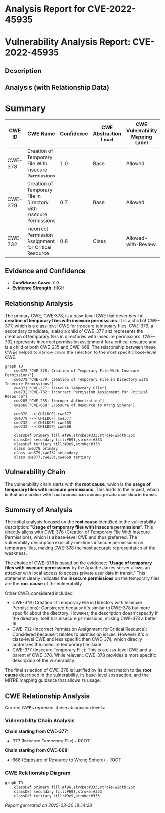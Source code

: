 # Analysis Report for CVE-2022-45935

# Vulnerability Analysis Report: CVE-2022-45935

## Description



## Analysis (with Relationship Data)

# Summary
| CWE ID | CWE Name | Confidence | CWE Abstraction Level | CWE Vulnerability Mapping Label | CWE-Vulnerability Mapping Notes |
|---|---|---|---|---|---|
| CWE-378 | Creation of Temporary File With Insecure Permissions | 1.0 | Base | Allowed | Primary CWE |
| CWE-379 | Creation of Temporary File in Directory with Insecure Permissions | 0.7 | Base | Allowed | Secondary Candidate |
| CWE-732 | Incorrect Permission Assignment for Critical Resource | 0.6 | Class | Allowed-with-Review | Secondary Candidate |

## Evidence and Confidence

*   **Confidence Score:** 0.9
*   **Evidence Strength:** HIGH

## Relationship Analysis
The primary CWE, CWE-378, is a base-level CWE that describes the **creation of temporary files with insecure permissions**. It is a child of CWE-377, which is a class-level CWE for insecure temporary files. CWE-379, a secondary candidate, is also a child of CWE-377 and represents the creation of temporary files in directories with insecure permissions. CWE-732 represents incorrect permission assignment for a critical resource and is a child of both CWE-285 and CWE-668. The relationship between these CWEs helped to narrow down the selection to the most specific base-level CWE.

```mermaid
graph TD
    cwe378["CWE-378: Creation of Temporary File With Insecure Permissions"]
    cwe379["CWE-379: Creation of Temporary File in Directory with Insecure Permissions"]
    cwe377["CWE-377: Insecure Temporary File"]
    cwe732["CWE-732: Incorrect Permission Assignment for Critical Resource"]
    cwe285["CWE-285: Improper Authorization"]
    cwe668["CWE-668: Exposure of Resource to Wrong Sphere"]
    
    cwe378 -->|CHILDOF| cwe377
    cwe379 -->|CHILDOF| cwe377
    cwe732 -->|CHILDOF| cwe285
    cwe732 -->|CHILDOF| cwe668
    
    classDef primary fill:#f96,stroke:#333,stroke-width:2px
    classDef secondary fill:#69f,stroke:#333
    classDef tertiary fill:#9e9,stroke:#333
    class cwe378 primary
    class cwe379,cwe732 secondary
    class cwe377,cwe285,cwe668 tertiary
```

## Vulnerability Chain
The vulnerability chain starts with the **root cause**, which is the **usage of temporary files with insecure permissions**. This leads to the impact, which is that an attacker with local access can access private user data in transit.

## Summary of Analysis
The initial analysis focused on the **root cause** identified in the vulnerability description: "**Usage of temporary files with insecure permissions**". This directly aligns with CWE-378 (Creation of Temporary File With Insecure Permissions), which is a base-level CWE and thus preferred. The vulnerability description explicitly mentions insecure permissions on temporary files, making CWE-378 the most accurate representation of the weakness.

The choice of CWE-378 is based on the evidence: "**Usage of temporary files with insecure permissions** by the Apache James server allows an attacker with local access to access private user data in transit." This statement clearly indicates the **insecure permissions** on the temporary files are the **root cause** of the vulnerability.

Other CWEs considered included:

*   CWE-379 (Creation of Temporary File in Directory with Insecure Permissions): Considered because it's similar to CWE-378 but more specific about the directory. However, the description doesn't specify if the directory itself has insecure permissions, making CWE-378 a better fit.
*   CWE-732 (Incorrect Permission Assignment for Critical Resource): Considered because it relates to permission issues. However, it's a class-level CWE and less specific than CWE-378, which directly addresses the insecure temporary file issue.
*   CWE-377 (Insecure Temporary File): This is a class-level CWE and a parent of CWE-378. While relevant, CWE-378 provides a more specific description of the vulnerability.

The final selection of CWE-378 is justified by its direct match to the **root cause** described in the vulnerability, its base-level abstraction, and the MITRE mapping guidance that allows its usage.


## CWE Relationship Analysis

Current CWEs represent these abstraction levels: .


### Vulnerability Chain Analysis

**Chain starting from CWE-377:**
- 377 (Insecure Temporary File) - ROOT


**Chain starting from CWE-668:**
- 668 (Exposure of Resource to Wrong Sphere) - ROOT



### CWE Relationship Diagram

```mermaid
graph TD
    classDef primary fill:#f96,stroke:#333,stroke-width:2px
    classDef secondary fill:#69f,stroke:#333
    classDef tertiary fill:#9e9,stroke:#333
```



*Report generated on 2025-03-30 18:34:28*
